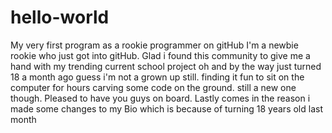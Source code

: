 # hello-world
My very first program as a rookie programmer on gitHub
I'm a newbie rookie who just got into gitHub. Glad i found this community to give me a hand with my trending current school project oh and by the way just turned 18 a month ago guess i'm not a grown up still. finding it fun to sit on the computer for hours carving some code on the ground. still a new one though. Pleased to have you guys on board. Lastly comes in the reason i made some changes to my Bio which is because of turning 18 years old last month

